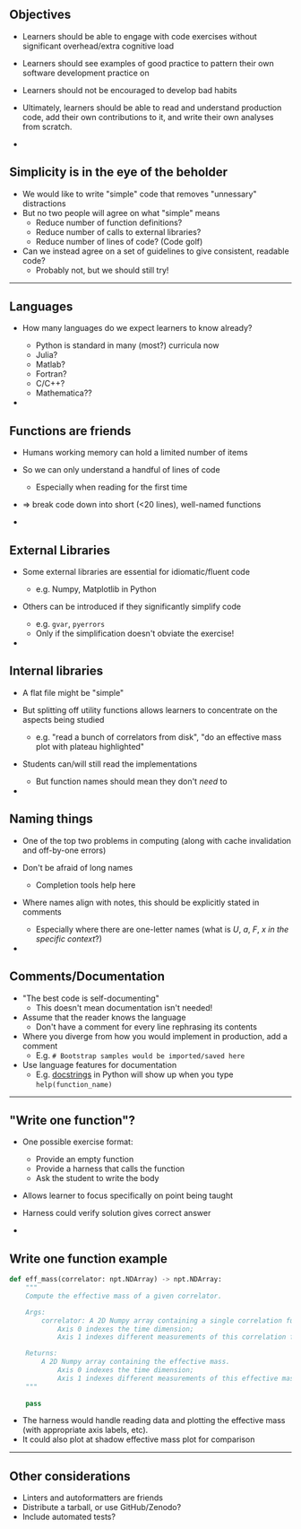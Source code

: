 ## Objectives

- Learners should be able to engage with code exercises
  without significant overhead/extra cognitive load
- Learners should see examples of good practice
  to pattern their own software development practice on
- Learners should not be encouraged to develop bad habits
- Ultimately,
  learners should be able to read and understand production code,
  add their own contributions to it,
  and write their own analyses from scratch.

-

## Simplicity is in the eye of the beholder

- We would like to write "simple" code that removes
  "unnessary" distractions
- But no two people will agree on what "simple" means
  - Reduce number of function definitions?
  - Reduce number of calls to external libraries?
  - Reduce number of lines of code? (Code golf)
- Can we instead agree on a set of guidelines
  to give consistent, readable code?
  - Probably not,
    but we should still try!

---

## Languages

- How many languages do we expect learners to know already?
  - Python is standard in many (most?) curricula now
  - Julia? <!-- .element: class="fragment fade-in" data-fragment-index="2" -->
  - Matlab? <!-- .element: class="fragment fade-in" data-fragment-index="2" -->
  - Fortran? <!-- .element: class="fragment fade-in" data-fragment-index="2" -->
  - C/C++? <!-- .element: class="fragment fade-in" data-fragment-index="2" -->
  - Mathematica?? <!-- .element: class="fragment fade-in" data-fragment-index="3" -->

-

## Functions are friends

- Humans working memory can hold a limited number of items
- So we can only understand a handful of lines of code
  - Especially when reading for the first time
- $\Rightarrow$ break code down into short (<20 lines),
  well-named functions

-

## External Libraries

- Some external libraries are essential for idiomatic/fluent code
  - e.g. Numpy, Matplotlib in Python
- Others can be introduced if they significantly simplify code
  - e.g. `gvar`, `pyerrors`
  - Only if the simplification doesn't obviate the exercise!

-

## Internal libraries

- A flat file might be "simple"
- But splitting off utility functions allows learners to concentrate on the aspects being studied
  - e.g. "read a bunch of correlators from disk",
    "do an effective mass plot with plateau highlighted"
- Students can/will still read the implementations
  - But function names should mean they don't _need_ to

-

## Naming things

- One of the top two problems in computing
  (along with cache invalidation and off-by-one errors)
- Don't be afraid of long names
  - Completion tools help here
- Where names align with notes,
  this should be explicitly stated in comments
  - Especially where there are one-letter names
    (what is $U$, $a$, $F$, $x$ _in the specific context_?)

-

## Comments/Documentation

- "The best code is self-documenting"
  - This doesn't mean documentation isn't needed!
- Assume that the reader knows the language
  - Don't have a comment for every line rephrasing its contents
- Where you diverge from how you would implement in production,
  add a comment
  - E.g. `# Bootstrap samples would be imported/saved here`
- Use language features for documentation
  - E.g. [docstrings](https://docs.python.org/3/glossary.html#term-docstring)
  in Python will show up when you type `help(function_name)`

---

## "Write one function"?

- One possible exercise format:
  - Provide an empty function
  - Provide a harness that calls the function
  - Ask the student to write the body
- Allows learner to focus specifically on point being taught
- Harness could verify solution gives correct answer

-

## Write one function example

```python
def eff_mass(correlator: npt.NDArray) -> npt.NDArray:
    """
    Compute the effective mass of a given correlator.

    Args:
        correlator: A 2D Numpy array containing a single correlation function.
            Axis 0 indexes the time dimension;
            Axis 1 indexes different measurements of this correlation function.

    Returns:
        A 2D Numpy array containing the effective mass.
            Axis 0 indexes the time dimension;
            Axis 1 indexes different measurements of this effective mass.
    """
    
    pass
```

- The harness would handle reading data
  and plotting the effective mass
  (with appropriate axis labels, etc).
- It could also plot at shadow effective mass plot for comparison

---

## Other considerations

- Linters and autoformatters are friends
- Distribute a tarball, or use GitHub/Zenodo?
- Include automated tests?
